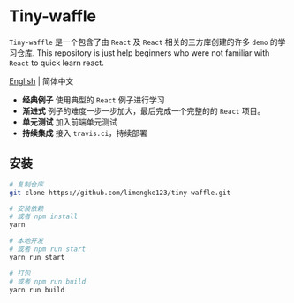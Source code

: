 # Tiny-waffle

`Tiny-waffle` 是一个包含了由 `React` 及 `React` 相关的三方库创建的许多 `demo` 的学习仓库. This repository is just help beginners who were not familiar with `React` to quick learn react.

[English](./README.md) | 简体中文

* **经典例子** 使用典型的 `React` 例子进行学习 
* **渐进式**  例子的难度一步一步加大，最后完成一个完整的的 `React` 项目。
* **单元测试** 加入前端单元测试
* **持续集成** 接入 `travis.ci`，持续部署

## 安装

```bash
# 复制仓库
git clone https://github.com/limengke123/tiny-waffle.git

# 安装依赖
# 或者 npm install
yarn

# 本地开发
# 或者 npm run start
yarn run start

# 打包
# 或者 npm run build
yarn run build

```
